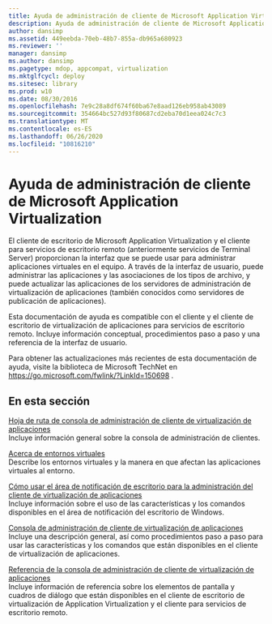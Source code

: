 ```yaml
---
title: Ayuda de administración de cliente de Microsoft Application Virtualization
description: Ayuda de administración de cliente de Microsoft Application Virtualization
author: dansimp
ms.assetid: 449eebda-70eb-48b7-855a-db965a680923
ms.reviewer: ''
manager: dansimp
ms.author: dansimp
ms.pagetype: mdop, appcompat, virtualization
ms.mktglfcycl: deploy
ms.sitesec: library
ms.prod: w10
ms.date: 08/30/2016
ms.openlocfilehash: 7e9c28a8df674f60ba67e8aad126eb958ab43089
ms.sourcegitcommit: 354664bc527d93f80687cd2eba70d1eea024c7c3
ms.translationtype: MT
ms.contentlocale: es-ES
ms.lasthandoff: 06/26/2020
ms.locfileid: "10816210"
---
```

# Ayuda de administración de cliente de Microsoft Application Virtualization


El cliente de escritorio de Microsoft Application Virtualization y el cliente para servicios de escritorio remoto (anteriormente servicios de Terminal Server) proporcionan la interfaz que se puede usar para administrar aplicaciones virtuales en el equipo. A través de la interfaz de usuario, puede administrar las aplicaciones y las asociaciones de los tipos de archivo, y puede actualizar las aplicaciones de los servidores de administración de virtualización de aplicaciones (también conocidos como servidores de publicación de aplicaciones).

Esta documentación de ayuda es compatible con el cliente y el cliente de escritorio de virtualización de aplicaciones para servicios de escritorio remoto. Incluye información conceptual, procedimientos paso a paso y una referencia de la interfaz de usuario.

Para obtener las actualizaciones más recientes de esta documentación de ayuda, visite la biblioteca de Microsoft TechNet en <https://go.microsoft.com/fwlink/?LinkId=150698> .

## En esta sección


<a href="" id="application-virtualization-client-management-console-roadmap"></a>[Hoja de ruta de consola de administración de cliente de virtualización de aplicaciones](application-virtualization-client-management-console-roadmap.md)  
Incluye información general sobre la consola de administración de clientes.

<a href="" id="about-virtual-environments"></a>[Acerca de entornos virtuales](about-virtual-environments.md)  
Describe los entornos virtuales y la manera en que afectan las aplicaciones virtuales al entorno.

<a href="" id="how-to-use-the-desktop-notification-area-for-application-virtualization-client-management"></a>[Cómo usar el área de notificación de escritorio para la administración del cliente de virtualización de aplicaciones](how-to-use-the-desktop-notification-area-for-application-virtualization-client-management.md)  
Incluye información sobre el uso de las características y los comandos disponibles en el área de notificación del escritorio de Windows.

<a href="" id="application-virtualization-client-management-console"></a>[Consola de administración de cliente de virtualización de aplicaciones](application-virtualization-client-management-console.md)  
Incluye una descripción general, así como procedimientos paso a paso para usar las características y los comandos que están disponibles en el cliente de virtualización de aplicaciones.

<a href="" id="application-virtualization-client-management-console-reference"></a>[Referencia de la consola de administración de cliente de virtualización de aplicaciones](application-virtualization-client-management-console-reference.md)  
Incluye información de referencia sobre los elementos de pantalla y cuadros de diálogo que están disponibles en el cliente de escritorio de virtualización de Application Virtualization y el cliente para servicios de escritorio remoto.

 

 





